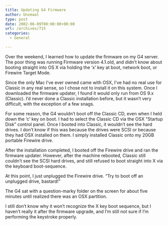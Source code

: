 ```yaml
---
title: Updating G4 Firmware
author: Unxmaal
type: post
date: 2002-06-09T00:00:00+00:00
url: /archives/715
categories:
  - General

---
```

Over the weekend, I learned how to update the firmware on my G4 server. The poor thing was running Firmware version 4.1.old, and didn&#8217;t know about booting straight into OS X via holding the &#8216;x&#8217; key at boot, network boot, or Firewire Target Mode. 

Since the only Mac I&#8217;ve ever owned came with OSX, I&#8217;ve had no real use for Classic in any real sense, so I chose not to install it on this system. Once I downloaded the firmware updater, I found it would only run from OS 9.x (Classic). I&#8217;d never done a Classic installation before, but it wasn&#8217;t very difficult, with the exception of a few snags.

For some reason, the G4 wouldn&#8217;t boot off the Classic CD, even when I held down the &#8216;c&#8217; key on boot. I had to select the Classic CD via the OSX &#8220;Startup Disk&#8221; control panel. Once I booted into Classic, it wouldn&#8217;t see the hard drives. I don&#8217;t know if this was because the drives were SCSI or because they had OSX installed on them. I simply installed Classic onto my 20GB portable Firewire drive. 

After the installation completed, I booted off the Firewire drive and ran the firmware updater. However, after the machine rebooted, Classic still couldn&#8217;t see the SCSI hard drives, and still refused to boot straight into X via the keyboard boot-sequence. 

At this point, I just unplugged the Firewire drive. &#8220;Try to boot off an unplugged drive, bastard!&#8221; 

The G4 sat with a question-marky folder on the screen for about five minutes until realized there was an OSX partition.

I still don&#8217;t know why it won&#8217;t recognize the X key boot sequence, but I haven&#8217;t really it after the firmware upgrade, and I&#8217;m still not sure if I&#8217;m performing the keystroke properly.